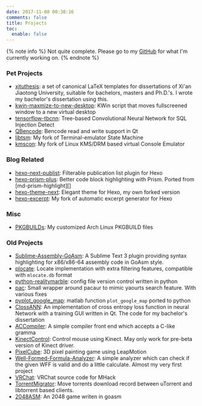```yaml
---
date: 2017-11-08 00:38:16
comments: false
title: Projects
toc:
  enable: false
---
```


{% note info %}
Not quite complete. Please go to my [GitHub](https://github.com/Aetf) for what I'm currently working on.
{% endnote %}

### Pet Projects

- [xjtuthesis][]: a set of canonical LaTeX templates for dissertations of Xi'an Jiaotong University, suitable for bachelors, masters and Ph.D.'s. I wrote my bachelor's dissertation using this.
- [kwin-maxmize-to-new-desktop][]: KWin script that moves fullscreened window to a new virtual desktop
- [tensorflow-tbcnn][]: Tree-based Convolutional Neural Network for SQL Injection Detect
- [QBencode][]: Bencode read and write support in Qt
- [libtsm][]: My fork of Terminal-emulator State Machine
- [kmscon][]: My fork of Linux KMS/DRM based virtual Console Emulator


### Blog Related

- [hexo-next-publist][]: Filterable publication list plugin for Hexo
- [hexo-prism-plus][]: Better code block highlighting with Prism. Ported from [md-prism-highlight][]
- [hexo-theme-next][]: Elegant theme for Hexo, my own forked version
- [hexo-excerpt][]: My fork of automatic excerpt generator for Hexo

### Misc

- [PKGBUILDs][]: My customized Arch Linux PKGBUILD files

### Old Projects

- [Sublime-Assembly-GoAsm][]: A Sublime Text 3 plugin providing syntax highlighting for x86/x86-64 assembly code in GoAsm style.
- [plocate][]: Locate implementation with extra filtering features, compatible with `mlocate.db` format
- [python-realitymarble][]: config file version control written in python
- [pac][]: Small wrapper around pacaur to mimic yaourts search feature. With various fixes
- [pyplot_google_map][]: matlab function `plot_google_map` ported to python
- [ClossANN][]: An implementation of cross entropy loss function in neural Network with a training GUI written in Qt. The code for my bachelor's dissertation
- [ACCompiler][]: A simple compiler front end which accepts a C-like gramma
- [KinectControl][]: Control mouse using Kinect. May only work for pre-beta version of Kinect driver.
- [PixelCube][]: 3D pixel painting game using LeapMotion
- [Well-Formed-Formula-Analyzer][]: A simple analyzer which can check if the given WFF is valid and do a little calculate. Almost my very first project
- [VRChat][]: VRChat source code for MHack
- [TorrentMigrator][]: Move torrents download record between uTorrent and libtorrent based clients.
- [2048ASM][]: An 2048 game writen in goasm

[xjtuthesis]: https://github.com/Aetf/xjtuthesis
[kwin-maxmize-to-new-desktop]: https://github.com/Aetf/kwin-maxmize-to-new-desktop
[tensorflow-tbcnn]: https://github.com/Aetf/tensorflow-tbcnn
[QBencode]: https://github.com/Aetf/QBencode
[libtsm]: https://github.com/Aetf/libtsm
[kmscon]: https://github.com/Aetf/kmscon
[Sublime-Assembly-GoAsm]: https://github.com/Aetf/Sublime-Assembly-GoAsm

[plocate]: https://github.com/Aetf/plocate
[python-realitymarble]: https://github.com/Aetf/python-realitymarble
[pac]: https://github.com/Aetf/pac
[pyplot_google_map]: https://github.com/Aetf/pyplot_google_map
[hexo-prism-plus]: https://github.com/Aetf/hexo-prism-plus
[hexo-theme-next]: https://github.com/Aetf/hexo-theme-next
[hexo-excerpt]: https://github.com/Aetf/hexo-excerpt
[PKGBUILDs]: https://github.com/Aetf/PKGBUILDs
[ClossANN]: https://github.com/Aetf/ClossANN
[ACCompiler]: https://github.com/Aetf/ACCompiler
[KinectControl]: https://github.com/Aetf/KinectControl
[PixelCube]: https://github.com/Aetf/PixelCube
[Well-Formed-Formula-Analyzer]: https://github.com/Aetf/Well-Formed-Formula-Analyzer
[VRChat]: https://github.com/Aetf/VRChat
[TorrentMigrator]: https://github.com/Aetf/TorrentMigrator
[2048ASM]: https://github.com/Aetf/2048ASM

[hexo-next-publist]: https://github.com/Aetf/hexo-next-publist
